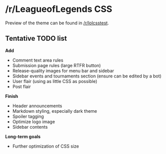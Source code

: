 /r/LeagueofLegends CSS
===

Preview of the theme can be found in [/r/lolcsstest](http://reddit.com/r/lolcsstest).

Tentative TODO list
---

**Add**

- Comment text area rules
- Submission page rules (large RTFR button)
- Release-quality images for menu bar and sidebar
- Sidebar events and tournaments section (ensure can be edited by a bot)
- User flair (using as little CSS as possible)
- Post flair

**Finish**

- Header announcements
- Markdown styling, especially dark theme
- Spoiler tagging
- Optimize logo image
- Sidebar contents

**Long-term goals**

- Further optimization of CSS size
